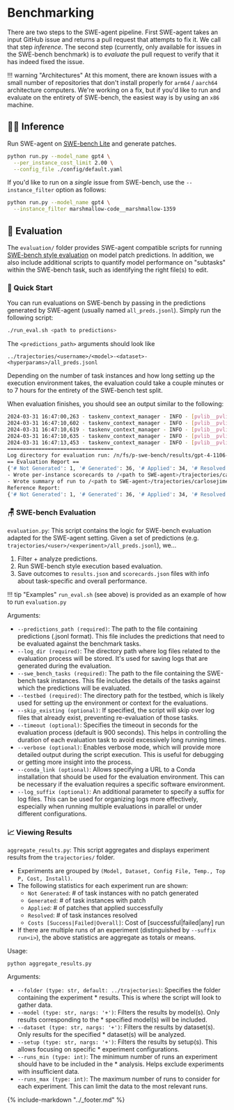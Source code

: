 # Benchmarking

There are two steps to the SWE-agent pipeline. First SWE-agent takes an input GitHub issue and returns a pull request that attempts to fix it. We call that step *inference*. The second step (currently, only available for issues in the SWE-bench benchmark) is to *evaluate* the pull request to verify that it has indeed fixed the issue. 

!!! warning "Architectures"
    At this moment, there are known issues with a small number of repositories that don't install properly for `arm64` / `aarch64` architecture computers. We're working on a fix, but if you'd like to run and evaluate on the entirety of SWE-bench, the easiest way is by using an `x86` machine.

## 👩‍💻 Inference <a name="inference"></a>

Run SWE-agent on [SWE-bench Lite](https://www.swebench.com/lite.html) and generate patches.

```bash
python run.py --model_name gpt4 \
  --per_instance_cost_limit 2.00 \
  --config_file ./config/default.yaml
```

If you'd like to run on a *single* issue from SWE-bench, use the `--instance_filter` option as follows:
```bash
python run.py --model_name gpt4 \
  --instance_filter marshmallow-code__marshmallow-1359
```

## 🧪 Evaluation <a name="evaluation"></a>

The `evaluation/` folder provides SWE-agent compatible scripts for running [SWE-bench style evaluation](https://github.com/princeton-nlp/SWE-bench/blob/main/tutorials/evaluation.md) on model patch predictions. In addition, we also include additional scripts to quantify model performance on "subtasks" within the SWE-bench task, such as identifying the right file(s) to edit.

### 🐇 Quick Start <a name="quick"></a>
You can run evaluations on SWE-bench by passing in the predictions generated by SWE-agent (usually named `all_preds.jsonl`). Simply run the following script:

```bash
./run_eval.sh <path to predictions>
```

The `<predictions_path>` arguments should look like 

```
../trajectories/<username>/<model>-<dataset>-<hyperparams>/all_preds.jsonl
```

Depending on the number of task instances and how long setting up the execution environment takes, the evaluation could take a couple minutes or to 7 hours for the entirety of the SWE-bench test split.

When evaluation finishes, you should see an output similar to the following:
```bash
2024-03-31 16:47:00,263 - taskenv_context_manager - INFO - [pvlib__pvlib-python__0.8] [pvlib__pvlib-python-1395] Installing with command: . /n/fs/p-swe-bench/testbed/ba397fe0d6/pvlib__pvlib-python/0.8/tmpom22t9na/miniconda3/bin/activate pvlib__pvlib-python__0.8 && echo 'activate successful' && pip install -e .[all]
2024-03-31 16:47:10,602 - taskenv_context_manager - INFO - [pvlib__pvlib-python__0.8] [pvlib__pvlib-python-1395] Installation successful
2024-03-31 16:47:10,619 - taskenv_context_manager - INFO - [pvlib__pvlib-python__0.8] [pvlib__pvlib-python-1395] Apply patch successful (test)
2024-03-31 16:47:10,635 - taskenv_context_manager - INFO - [pvlib__pvlib-python__0.8] [pvlib__pvlib-python-1395] Apply patch successful (pred)
2024-03-31 16:47:13,453 - taskenv_context_manager - INFO - [pvlib__pvlib-python__0.8] [pvlib__pvlib-python-1395] Test script run successful
==================================
Log directory for evaluation run: /n/fs/p-swe-bench/results/gpt-4-1106-preview__swe-bench-dev-40-seed24__default_sys-env_window100-detailed_cmd_format-full_history-1_demos__t-0.20__p-0.95__c-4.00__install-1__sweep-01-run-4
== Evaluation Report ==
{'# Not Generated': 1, '# Generated': 36, '# Applied': 34, '# Resolved': 5}
- Wrote per-instance scorecards to /<path to SWE-agent>/trajectories/carlosejimenez/gpt-4-1106-preview__swe-bench-dev-40-seed24__default_sys-env_window100-detailed_cmd_format-full_history-1_demos__t-0.20__p-0.95__c-4.00__install-1__sweep-01-run-4/scorecards.json
- Wrote summary of run to /<path to SWE-agent>/trajectories/carlosejimenez/gpt-4-1106-preview__swe-bench-dev-40-seed24__default_sys-env_window100-detailed_cmd_format-full_history-1_demos__t-0.20__p-0.95__c-4.00__install-1__sweep-01-run-4/results.json
Reference Report:
{'# Not Generated': 1, '# Generated': 36, '# Applied': 34, '# Resolved': 5}
```

### 🪑 SWE-bench Evaluation <a name="eval"></a>

`evaluation.py`: This script contains the logic for SWE-bench evaluation adapted for the SWE-agent setting. Given a set of predictions (e.g. `trajectories/<user>/<experiment>/all_preds.jsonl`), we...

1. Filter + analyze predictions.
2. Run SWE-bench style execution based evaluation.
3. Save outcomes to `results.json` and `scorecards.json` files with info about task-specific and overall performance.

!!! tip "Examples"
    `run_eval.sh` (see above) is provided as an example of how to run `evaluation.py`

Arguments:

* `--predictions_path (required)`: The path to the file containing predictions (.jsonl format). This file includes the predictions that need to be evaluated against the benchmark tasks.
* `--log_dir (required)`: The directory path where log files related to the evaluation process will be stored. It's used for saving logs that are generated during the evaluation.
* `--swe_bench_tasks (required)`: The path to the file containing the SWE-bench task instances. This file includes the details of the tasks against which the predictions will be evaluated.
* `--testbed (required)`: The directory path for the testbed, which is likely used for setting up the environment or context for the evaluations.
* `--skip_existing (optional)`: If specified, the script will skip over log files that already exist, preventing re-evaluation of those tasks.
* `--timeout (optional)`: Specifies the timeout in seconds for the evaluation process (default is 900 seconds). This helps in controlling the duration of each evaluation task to avoid excessively long running times.
* `--verbose (optional)`: Enables verbose mode, which will provide more detailed output during the script execution. This is useful for debugging or getting more insight into the process.
* `--conda_link (optional)`: Allows specifying a URL to a Conda installation that should be used for the evaluation environment. This can be necessary if the evaluation requires a specific software environment.
* `--log_suffix (optional)`: An additional parameter to specify a suffix for log files. This can be used for organizing logs more effectively, especially when running multiple evaluations in parallel or under different configurations.

### 📈 Viewing Results <a name="viewer"></a>

`aggregate_results.py`: This script aggregates and displays experiment results from the `trajectories/` folder.

* Experiments are grouped by `(Model, Dataset, Config File, Temp., Top P, Cost, Install)`.
* The following statistics for each experiment run are shown:
    * `Not Generated`: # of task instances with no patch generated
    * `Generated`: # of task instances with patch
    * `Applied`: # of patches that applied successfully
    * `Resolved`: # of task instances resolved
    * `Costs [Success|Failed|Overall]`: Cost of [successful|failed|any] run
* If there are multiple runs of an experiment (distinguished by `--suffix run<i>`), the above statistics are aggregate as totals or means.

Usage:

```
python aggregate_results.py
```

Arguments:

* `--folder (type: str, default: ../trajectories)`: Specifies the folder containing the experiment * results. This is where the script will look to gather data.
* `--model (type: str, nargs: '+')`: Filters the results by model(s). Only results corresponding to the * specified model(s) will be included.
* `--dataset (type: str, nargs: '+')`: Filters the results by dataset(s). Only results for the specified * dataset(s) will be analyzed.
* `--setup (type: str, nargs: '+')`: Filters the results by setup(s). This allows focusing on specific * experiment configurations.
* `--runs_min (type: int)`: The minimum number of runs an experiment should have to be included in the * analysis. Helps exclude experiments with insufficient data.
* `--runs_max (type: int)`: The maximum number of runs to consider for each experiment. This can limit the data to the most relevant runs.

{% include-markdown "../_footer.md" %}